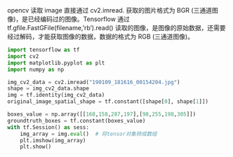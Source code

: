 opencv 读取 image 直接通过 cv2.imread. 获取的图片格式为 BGR (三通道图像)，是已经编码过的图像。Tensorflow 通过 tf.gfile.FastGFile(filename,’rb’).read() 读取的图像，是图像的原始数据，还需要经过解码，才能获取图像的数据，数据的格式为 RGB (三通道图像)。

```python
import tensorflow as tf
import cv2
import matplotlib.pyplot as plt
import numpy as np

img_cv2_data = cv2.imread("190109_181616_00154204.jpg")
shape = img_cv2_data.shape
img = tf.identity(img_cv2_data)
original_image_spatial_shape = tf.constant([shape[0], shape[1]])

boxes_value = np.array([[168,158,287,197],[98,255,198,305]])
groundtruth_boxes = tf.constant(boxes_value)
with tf.Session() as sess:
    img_array = img.eval()  # 将tensor对象转成数组
    plt.imshow(img_array)
    plt.show()
```

